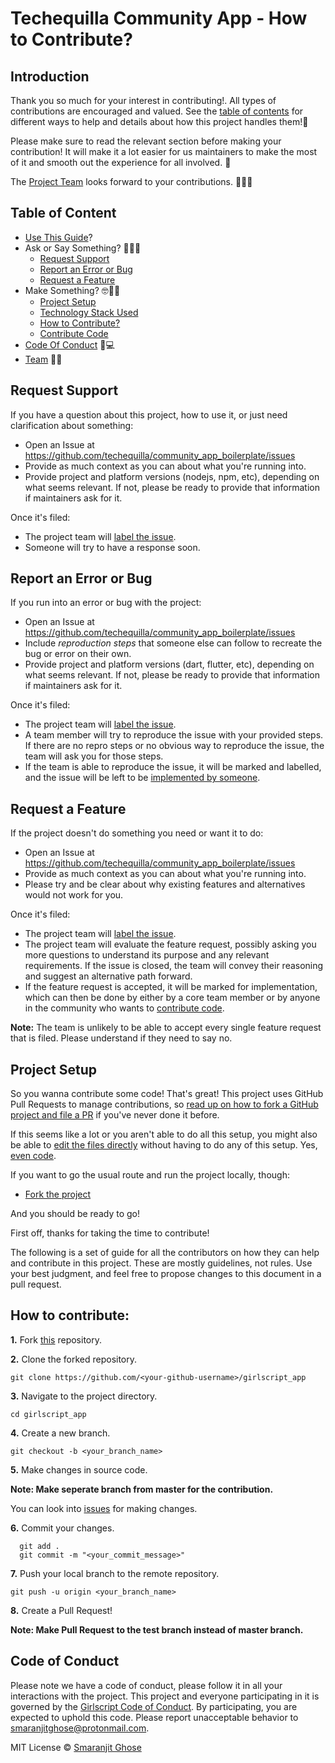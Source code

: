 # Techequilla Community App - How to Contribute?


## Introduction

Thank you so much for your interest in contributing!. All types of contributions are encouraged and valued. See the [table of contents](#toc) for different ways to help and details about how this project handles them!📝

Please make sure to read the relevant section before making your contribution! It will make it a lot easier for us maintainers to make the most of it and smooth out the experience for all involved. 💚

The [Project Team](#team) looks forward to your contributions. 🙌🏾✨

## Table of Content <a name="toc"></a>

* [Use This Guide](#introduction)?
* Ask or Say Something? 🤔🐛😱
  * [Request Support](#request-support)
  * [Report an Error or Bug](#report-an-error-or-bug)
  * [Request a Feature](#request-a-feature)
* Make Something? 🤓👩🍳
  * [Project Setup](#project-setup)
  * [Technology Stack Used](#technology-stack-used)
  * [How to Contribute?](#how-to-contribute)
  * [Contribute Code](#your-first-code-contribution)
* [Code Of Conduct](#code-of-conduct) 📜💻
* [Team](#team) 🙌✨

## Request Support

If you have a question about this project, how to use it, or just need clarification about something:

* Open an Issue at https://github.com/techequilla/community_app_boilerplate/issues
* Provide as much context as you can about what you're running into.
* Provide project and platform versions (nodejs, npm, etc), depending on what seems relevant. If not, please be ready to provide that information if maintainers ask for it.

Once it's filed:

* The project team will [label the issue](#your-first-code-contribution).
* Someone will try to have a response soon.

## Report an Error or Bug

If you run into an error or bug with the project:

* Open an Issue at https://github.com/techequilla/community_app_boilerplate/issues
* Include *reproduction steps* that someone else can follow to recreate the bug or error on their own.
* Provide project and platform versions (dart, flutter, etc), depending on what seems relevant. If not, please be ready to provide that information if maintainers ask for it.

Once it's filed:

* The project team will [label the issue](#your-first-code-contribution).
* A team member will try to reproduce the issue with your provided steps. If there are no repro steps or no obvious way to reproduce the issue, the team will ask you for those steps.
* If the team is able to reproduce the issue, it will be marked and labelled, and the issue will be left to be [implemented by someone](#your-first-code-contribution).

## Request a Feature

If the project doesn't do something you need or want it to do:

* Open an Issue at https://github.com/techequilla/community_app_boilerplate/issues
* Provide as much context as you can about what you're running into.
* Please try and be clear about why existing features and alternatives would not work for you.

Once it's filed:

* The project team will [label the issue](#your-first-code-contribution).
* The project team will evaluate the feature request, possibly asking you more questions to understand its purpose and any relevant requirements. If the issue is closed, the team will convey their reasoning and suggest an alternative path forward.
* If the feature request is accepted, it will be marked for implementation, which can then be done by either by a core team member or by anyone in the community who wants to [contribute code](#your-first-code-contribution).

**Note:** The team is unlikely to be able to accept every single feature request that is filed. Please understand if they need to say no.

## Project Setup

So you wanna contribute some code! That's great! This project uses GitHub Pull Requests to manage contributions, so [read up on how to fork a GitHub project and file a PR](https://guides.github.com/activities/forking) if you've never done it before.

If this seems like a lot or you aren't able to do all this setup, you might also be able to [edit the files directly](https://help.github.com/articles/editing-files-in-another-user-s-repository/) without having to do any of this setup. Yes, [even code](#contribute-code).

If you want to go the usual route and run the project locally, though:

* [Fork the project](#how-to-contribute)

And you should be ready to go!

First off, thanks for taking the time to contribute!

The following is a set of guide for all the contributors on how they can help and contribute in this project. These are mostly guidelines, not rules. Use your best judgment, and feel free to propose changes to this document in a pull request.

## How to contribute:

**1.** Fork [this](https://github.com/techequilla/community_app_boilerplate) repository.

**2.** Clone the forked repository.
```terminal
git clone https://github.com/<your-github-username>/girlscript_app
```

**3.** Navigate to the project directory.
```terminal
cd girlscript_app
```

**4.** Create a new branch.
```terminal
git checkout -b <your_branch_name>
```

**5.** Make changes in source code.

**Note: Make seperate branch from master for the contribution.**

You can look into [issues](#your-first-code-contribution) for making changes.

**6.** Commit your changes.

```terminal
  git add .
  git commit -m "<your_commit_message>"
```

**7.** Push your local branch to the remote repository.
```terminal
git push -u origin <your_branch_name>
```

**8.** Create a Pull Request!

**Note: Make Pull Request to the test branch instead of master branch.**

## Code of Conduct
Please note we have a code of conduct, please follow it in all your interactions with the project. This project and everyone participating in it is governed by the [Girlscript Code of Conduct](CODE_OF_CONDUCT.md). By participating, you are expected to uphold this code. Please report unacceptable behavior to [smaranjitghose@protonmail.com](mailto:smaranjitghose@protonmail.com).

MIT License &copy; [Smaranjit Ghose](https://github.com/smaranjitghose/girlscript_app/blob/master/LICENSE)

